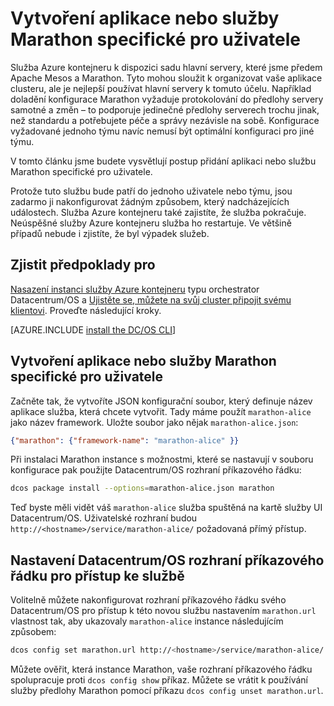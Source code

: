 <properties
   pageTitle="Aplikaci nebo službu Marathon specifické pro uživatele | Microsoft Azure"
   description="Vytvoření aplikace nebo služby Marathon specifické pro uživatele"
   services="container-service"
   documentationCenter=""
   authors="rgardler"
   manager="timlt"
   editor=""
   tags="acs, azure-container-service"
   keywords="Kontejnery, Marathon, Micro služby, Datacentrum/OS, Azure"/>

<tags
   ms.service="container-service"
   ms.devlang="na"
   ms.topic="get-started-article"
   ms.tgt_pltfrm="na"
   ms.workload="na"
   ms.date="04/12/2016"
   ms.author="rogardle"/>

# <a name="create-an-application-or-user-specific-marathon-service"></a>Vytvoření aplikace nebo služby Marathon specifické pro uživatele

Služba Azure kontejneru k dispozici sadu hlavní servery, které jsme předem Apache Mesos a Marathon. Tyto mohou sloužit k organizovat vaše aplikace clusteru, ale je nejlepší používat hlavní servery k tomuto účelu. Například doladění konfigurace Marathon vyžaduje protokolování do předlohy servery samotné a změn – to podporuje jedinečné předlohy serverech trochu jinak, než standardu a potřebujete péče a správy nezávisle na sobě. Konfigurace vyžadované jednoho týmu navíc nemusí být optimální konfiguraci pro jiné týmu.

V tomto článku jsme budete vysvětlují postup přidání aplikaci nebo službu Marathon specifické pro uživatele.

Protože tuto službu bude patří do jednoho uživatele nebo týmu, jsou zadarmo ji nakonfigurovat žádným způsobem, který nadcházejících událostech. Služba Azure kontejneru také zajistíte, že služba pokračuje. Neúspěšné služby Azure kontejneru služba ho restartuje. Ve většině případů nebude i zjistíte, že byl výpadek služeb.

## <a name="prerequisites"></a>Zjistit předpoklady pro

[Nasazení instanci služby Azure kontejneru](container-service-deployment.md) typu orchestrator Datacentrum/OS a [Ujistěte se, můžete na svůj cluster připojit svému klientovi](container-service-connect.md). Proveďte následující kroky.

[AZURE.INCLUDE [install the DC/OS CLI](../../includes/container-service-install-dcos-cli-include.md)]

## <a name="create-an-application-or-user-specific-marathon-service"></a>Vytvoření aplikace nebo služby Marathon specifické pro uživatele

Začněte tak, že vytvoříte JSON konfigurační soubor, který definuje název aplikace služba, která chcete vytvořit. Tady máme použít `marathon-alice` jako název framework. Uložte soubor jako nějak `marathon-alice.json`:

```json
{"marathon": {"framework-name": "marathon-alice" }}
```

Při instalaci Marathon instance s možnostmi, které se nastavují v souboru konfigurace pak použijte Datacentrum/OS rozhraní příkazového řádku:

```bash
dcos package install --options=marathon-alice.json marathon
```

Teď byste měli vidět váš `marathon-alice` služba spuštěná na kartě služby UI Datacentrum/OS. Uživatelské rozhraní budou `http://<hostname>/service/marathon-alice/` požadovaná přímý přístup.

## <a name="set-the-dcos-cli-to-access-the-service"></a>Nastavení Datacentrum/OS rozhraní příkazového řádku pro přístup ke službě

Volitelně můžete nakonfigurovat rozhraní příkazového řádku svého Datacentrum/OS pro přístup k této novou službu nastavením `marathon.url` vlastnost tak, aby ukazovaly `marathon-alice` instance následujícím způsobem:

```bash
dcos config set marathon.url http://<hostname>/service/marathon-alice/
```

Můžete ověřit, která instance Marathon, vaše rozhraní příkazového řádku spolupracuje proti `dcos config show` příkaz. Můžete se vrátit k používání služby předlohy Marathon pomocí příkazu `dcos config unset marathon.url`.
